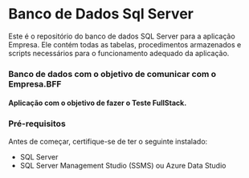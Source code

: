 # Banco de Dados Sql Server

Este é o repositório do banco de dados SQL Server para a aplicação Empresa. Ele contém todas as tabelas, procedimentos armazenados e scripts necessários para o funcionamento adequado da aplicação.

### Banco de dados com o objetivo de comunicar com o Empresa.BFF

#### Aplicação com o objetivo de fazer o Teste FullStack.

### Pré-requisitos

Antes de começar, certifique-se de ter o seguinte instalado:

- SQL Server
- SQL Server Management Studio (SSMS) ou Azure Data Studio
